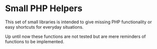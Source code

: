Small PHP Helpers
=================

This set of small libraries is intended to give missing PHP functionality or easy shortcuts for everyday situations.

Up until now these functions are not tested but are mere reminders of functions to be implemented.